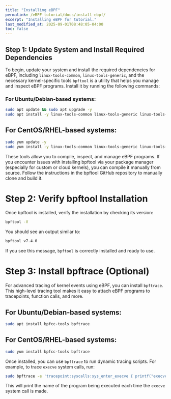 ```yaml
---
title: "Installing eBPF"
permalink: /eBPF-tutorial/docs/install-ebpf/
excerpt: "Installing eBPF for tutorial."
last_modified_at: 2025-09-01T08:48:05-04:00
toc: false
---
```


## Step 1: Update System and Install Required Dependencies

To begin, update your system and install the required dependencies for eBPF, including `linux-tools-common`, `linux-tools-generic`, and the necessary kernel-specific tools `bpftool` is a utility that helps you manage and inspect eBPF programs. Install it by running the following commands:

### For Ubuntu/Debian-based systems:
```bash
sudo apt update && sudo apt upgrade -y
sudo apt install -y linux-tools-common linux-tools-generic linux-tools-$(uname -r)
```

## For CentOS/RHEL-based systems:
```bash
sudo yum update -y
sudo yum install -y linux-tools-common linux-tools-generic linux-tools-$(uname -r)
```
These tools allow you to compile, inspect, and manage eBPF programs.
If you encounter issues with installing bpftool via your package manager (especially for custom or cloud kernels), you can compile it manually from source. Follow the instructions in the bpftool GitHub repository to manually clone and build it.

# Step 2: Verify bpftool Installation

Once bpftool is installed, verify the installation by checking its version:

```bash
bpftool -V
```

You should see an output similar to:

```bash
bpftool v7.4.0
```

If you see this message, `bpftool` is correctly installed and ready to use.

# Step 3: Install bpftrace (Optional)

For advanced tracing of kernel events using eBPF, you can install `bpftrace`. This high-level tracing tool makes it easy to attach eBPF programs to tracepoints, function calls, and more.

## For Ubuntu/Debian-based systems:
```bash
sudo apt install bpfcc-tools bpftrace
```

## For CentOS/RHEL-based systems:
```bash
sudo yum install bpfcc-tools bpftrace
```

Once installed, you can use `bpftrace` to run dynamic tracing scripts. For example, to trace `execve` system calls, run:

```bash
sudo bpftrace -e 'tracepoint:syscalls:sys_enter_execve { printf("execve syscall: %s\n", comm); }'
```

This will print the name of the program being executed each time the `execve` system call is made.
